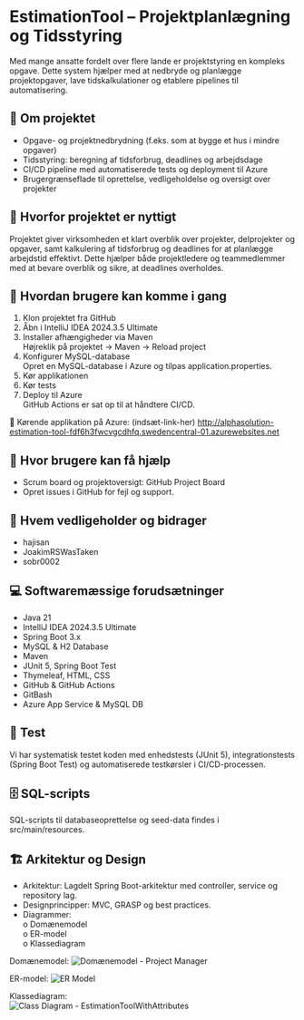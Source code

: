 # EstimationTool – Projektplanlægning og Tidsstyring

Med mange ansatte fordelt over flere lande er projektstyring en kompleks opgave. Dette system hjælper med at nedbryde og planlægge projektopgaver, lave tidskalkulationer og etablere pipelines til automatisering.

## 📌 Om projektet
- Opgave- og projektnedbrydning (f.eks. som at bygge et hus i mindre opgaver)  
- Tidsstyring: beregning af tidsforbrug, deadlines og arbejdsdage  
- CI/CD pipeline med automatiserede tests og deployment til Azure  
- Brugergrænseflade til oprettelse, vedligeholdelse og oversigt over projekter

## 🌟 Hvorfor projektet er nyttigt
Projektet giver virksomheden et klart overblik over projekter, delprojekter og opgaver, samt kalkulering af tidsforbrug og deadlines for at planlægge arbejdstid effektivt. Dette hjælper både projektledere og teammedlemmer med at bevare overblik og sikre, at deadlines overholdes.

## 🚀 Hvordan brugere kan komme i gang
1. Klon projektet fra GitHub  
2. Åbn i IntelliJ IDEA 2024.3.5 Ultimate  
3. Installer afhængigheder via Maven  
   Højreklik på projektet → Maven → Reload project  
4. Konfigurer MySQL-database  
   Opret en MySQL-database i Azure og tilpas application.properties.  
5. Kør applikationen  
6. Kør tests  
7. Deploy til Azure  
   GitHub Actions er sat op til at håndtere CI/CD.  

🔗 Kørende applikation på Azure: (indsæt-link-her) http://alphasolution-estimation-tool-fdf6h3fwcvgcdhfq.swedencentral-01.azurewebsites.net

## 📘 Hvor brugere kan få hjælp
- Scrum board og projektoversigt: GitHub Project Board  
- Opret issues i GitHub for fejl og support.

## 👥 Hvem vedligeholder og bidrager
- hajisan  
- JoakimRSWasTaken  
- sobr0002

## 💻 Softwaremæssige forudsætninger
- Java 21  
- IntelliJ IDEA 2024.3.5 Ultimate  
- Spring Boot 3.x  
- MySQL & H2 Database  
- Maven  
- JUnit 5, Spring Boot Test  
- Thymeleaf, HTML, CSS  
- GitHub & GitHub Actions  
- GitBash  
- Azure App Service & MySQL DB

## 🧪 Test
Vi har systematisk testet koden med enhedstests (JUnit 5), integrationstests (Spring Boot Test) og automatiserede testkørsler i CI/CD-processen.

## 🗄 SQL-scripts
SQL-scripts til databaseoprettelse og seed-data findes i src/main/resources.

## 🏗 Arkitektur og Design
- Arkitektur: Lagdelt Spring Boot-arkitektur med controller, service og repository lag.  
- Designprincipper: MVC, GRASP og best practices.  
- Diagrammer:  
  o Domænemodel  
  o ER-model  
  o Klassediagram

Domænemodel:
![Domænemodel - Project Manager](https://github.com/user-attachments/assets/e5e53c3a-45a6-4b49-ae4a-a667aaa0b2fe)

ER-model:
![ER Model](https://github.com/user-attachments/assets/310d9a82-0ecd-40d2-95fa-3600ae1afb0f)

Klassediagram:    
![Class Diagram - EstimationToolWithAttributes](https://github.com/user-attachments/assets/c8d7c13e-1d2a-4a47-bf01-ad994a5d64b7)
